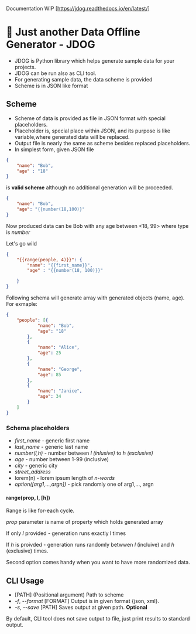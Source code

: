 Documentation WIP [https://jdog.readthedocs.io/en/latest/]

# :dog: Just another Data Offline Generator - JDOG
- JDOG is Python library which helps generate sample data for your projects. 
- JDOG can be run also as CLI tool.
- For generating sample data, the data scheme is provided
- Scheme is in JSON like format

## Scheme
- Scheme of data is provided as file in JSON format with special placeholders. 
- Placeholder is, special place within JSON, and its purpose is like variable,where generated data will be replaced.
- Output file is nearly the same as scheme besides replaced placeholders.
- In simplest form, given JSON file
```json
{
    "name": "Bob",
    "age" : "18"
}
```
is **valid scheme** although no additional generation will be proceeded. 

```json
{
    "name": "Bob",
    "age": "{{number(18,100)}"
}
```
Now produced data can be Bob with any age between <18, 99> where type is *number*

Let's go wild
```json
{
    "{{range(people, 4)}}": {
        "name": "{{first_name}}",
        "age" : "{{number(18, 100)}}"

    }
}

```
Following schema will generate array with generated objects (name, age). For exmaple: 
```json
{
	"people": [{
			"name": "Bob",
			"age": "18"
		},
		{
			"name": "Alice",
			"age": 25
		},
		{
			"name": "George",
			"age": 85
		},
		{
			"name": "Janice",
			"age": 34
		}
	]
}
```

### Schema placeholders
- *first_name* - generic first name
- *last_name* - generic last name
- *number(l,h)* - number between *l (inlusive)* to *h (exclusive)*
- *age* - number between 1-99 (inclusive)
- *city* - generic city
- *street_address*
- lorem(n) - lorem ipsum length of *n-words*
- *option([arg1,...,argn])* - pick randomly one of arg1,..., argn

#### range(prop, l, [h])
Range is like for-each cycle. 

*prop* parameter is name of property which holds generated array 

If only *l* provided - generation runs exactly l times

If *h* is proivded - generation runs randomly betwwen *l* (incluive) and *h* (exclusive) times. 

Second option comes handy when you want to have more randomized data. 

## CLI Usage
- [PATH] (Positional argument) Path to scheme
- *-f*, *--format* [FORMAT] Output is in given format {json, xml}. 
- *-s*, *--save* [PATH] Saves output at given path. **Optional**
 
By default, CLI tool does not save output to file, just print results to standard output.  
